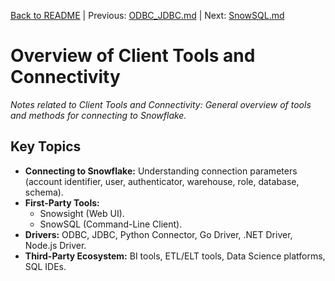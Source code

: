 [Back to README](../README.md) | Previous: [ODBC_JDBC.md](ODBC_JDBC.md) | Next: [SnowSQL.md](SnowSQL.md)

# Overview of Client Tools and Connectivity

*Notes related to Client Tools and Connectivity: General overview of tools and methods for connecting to Snowflake.*

## Key Topics
*   **Connecting to Snowflake:** Understanding connection parameters (account identifier, user, authenticator, warehouse, role, database, schema).
*   **First-Party Tools:**
    *   Snowsight (Web UI).
    *   SnowSQL (Command-Line Client).
*   **Drivers:** ODBC, JDBC, Python Connector, Go Driver, .NET Driver, Node.js Driver.
*   **Third-Party Ecosystem:** BI tools, ETL/ELT tools, Data Science platforms, SQL IDEs.
